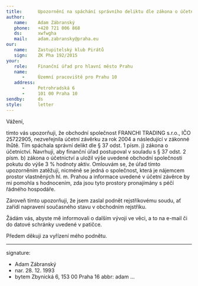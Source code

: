 ```yaml
---
title:      Upozornění na spáchání správního deliktu dle zákona o účetnictví
author:
   name:    Adam Zábranský
   phone:   +420 721 006 868
   ds:      xwfwgha
   mail:    adam.zabransky@praha.eu
our:
   name:    Zastupitelský klub Pirátů
   sign:    ZK Pha 192/2015
your:
   role:    Finanční úřad pro hlavní město Prahu
   name:
      -     Územní pracoviště pro Prahu 10
   address:
      -     Petrohradská 6
      -     101 00 Praha 10
sendby:     ds
style:      letter
---
```


Vážení,

tímto vás upozorňuji, že obchodní společnost FRANCHI TRADING s.r.o., IČO 25722905, nezveřejnila účetní závěrku za rok 2004 a následující v zákonné lhůtě. Tím spáchala správní delikt dle § 37 odst. 1 písm. j) zákona o účetnictví. Navrhuji, aby finanční úřad postupoval v souladu s § 37 odst. 2 písm. b) zákona o účetnictví a uložil výše uvedené obchodní společnosti pokutu do výše 3 % hodnoty aktiv. Omlouvám se, že úřad tímto upozorněním zatěžuji, nicméně se jedná o společnost, která je nájemcem prostor vlastněných hl. m. Prahou a informace uvedené v účetní závěrce by mi pomohla s hodnocením, zda jsou tyto prostory pronajímány s péčí řádného hospodáře.

Zároveň tímto upozorňuji, že jsem zaslal podnět rejstříkovému soudu, ať zařídí napravení současného stavu v obchodním rejstříku.

Žádám vás, abyste mě informovali o dalším vývoji ve věci, a to na e-mail či do datové schránky uvedené v patičce.

Předem děkuji za vyřízení mého podnětu.

---
signature:
  - Adam Zábranský
  - nar. 28. 12. 1993
  - bytem Zbynická 6, 153 00 Praha 16
abbr:       adam
...
